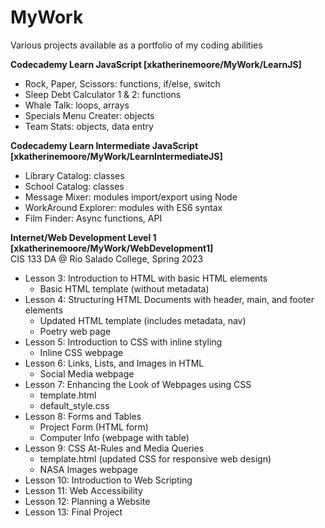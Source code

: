 # MyWork
Various projects available as a portfolio of my coding abilities

<b>Codecademy Learn JavaScript [xkatherinemoore/MyWork/LearnJS] </b>
- Rock, Paper, Scissors: functions, if/else, switch
- Sleep Debt Calculator 1 & 2: functions
- Whale Talk: loops, arrays
- Specials Menu Creater: objects
- Team Stats: objects, data entry

<b>Codecademy Learn Intermediate JavaScript [xkatherinemoore/MyWork/LearnIntermediateJS]</b>
- Library Catalog: classes
- School Catalog: classes
- Message Mixer: modules import/export using Node
- WorkAround Explorer: modules with ES6 syntax
- Film Finder: Async functions, API

<b>Internet/Web Development Level 1 [xkatherinemoore/MyWork/WebDevelopment1]</b>
<br>CIS 133 DA @ Rio Salado College, Spring 2023
- Lesson 3: Introduction to HTML with basic HTML elements
    - Basic HTML template (without metadata)
- Lesson 4: Structuring HTML Documents with header, main, and footer elements
    - Updated HTML template (includes metadata, nav)
    - Poetry web page
- Lesson 5: Introduction to CSS with inline styling
    - Inline CSS webpage
- Lesson 6: Links, Lists, and Images in HTML
    - Social Media webpage 
- Lesson 7: Enhancing the Look of Webpages using CSS
    - template.html
    - default_style.css
- Lesson 8: Forms and Tables
    - Project Form (HTML form)
    - Computer Info (webpage with table)
- Lesson 9: CSS At-Rules and Media Queries
    - template.html (updated CSS for responsive web design)
    - NASA Images webpage
- Lesson 10: Introduction to Web Scripting
- Lesson 11: Web Accessibility
- Lesson 12: Planning a Website
- Lesson 13: Final Project

